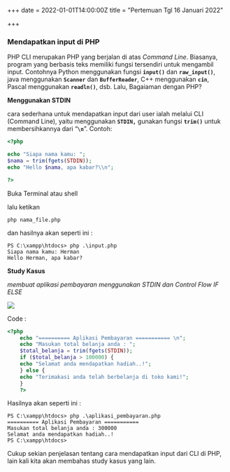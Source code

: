 +++
date = 2022-01-01T14:00:00Z
title = "Pertemuan Tgl 16 Januari 2022"

+++
### Mendapatkan input di PHP

PHP CLI merupakan PHP yang berjalan di atas _Command Line_. Biasanya, program yang berbasis teks memiliki fungsi tersendiri untuk mengambil input. Contohnya Python menggunakan fungsi **`input()`** dan **`raw_input()`**, java menggunakan **`Scanner`** dan **`BufferReader`**, C++ menggunakan **`cin`**, Pascal menggunakan **`readln()`**, dsb. Lalu, Bagaiaman dengan PHP?

**Menggunakan STDIN**

cara sederhana untuk mendapatkan input dari user ialah melalui CLI (Command Line), yaitu menggunakan **`STDIN,`** gunakan fungsi **`trim()`** untuk membersihkannya dari “**`\n`**”. Contoh:

```php
<?php

echo "Siapa nama kamu: ";
$nama = trim(fgets(STDIN));
echo "Hello $nama, apa kabar?\\n";

?>
```

Buka Terminal atau shell

lalu ketikan

```shell
php nama_file.php
```

dan hasilnya akan seperti ini :

```shell
PS C:\xampp\htdocs> php .\input.php
Siapa nama kamu: Herman
Hello Herman, apa kabar?
```

**Study Kasus**

_membuat aplikasi pembayaran menggunakan STDIN dan Control Flow IF ELSE_

![](/uploads/aplikasi-pembayaran-drawio.png)

Code :

```php
<?php
    echo "========== Aplikasi Pembayaran =========== \n";
    echo "Masukan total belanja anda : ";
    $total_belanja = trim(fgets(STDIN));
    if ($total_belanja > 100000) {
    echo "Selamat anda mendapatkan hadiah..!";
    } else {
    echo "Terimakasi anda telah berbelanja di toko kami!";
    }
    ?>
```

Hasilnya akan seperti ini :

```shell
PS C:\xampp\htdocs> php .\aplikasi_pembayaran.php
========== Aplikasi Pembayaran ===========
Masukan total belanja anda : 300000
Selamat anda mendapatkan hadiah..!
PS C:\xampp\htdocs>
```

Cukup sekian penjelasan tentang cara mendapatkan input dari CLI di PHP, lain kali kita akan membahas study kasus yang lain.